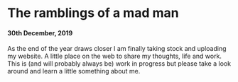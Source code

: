 # The ramblings of a mad man
#### 30th December, 2019

As the end of the year draws closer I am finally taking stock and uploading my website. A little place on the web to share my thoughts, life and work. This is (and will probably always be) work in progress but please take a look around and learn a little something about me.